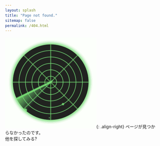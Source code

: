 ```yaml
---
layout: splash
title: "Page not found."
sitemap: false
permalink: /404.html
---
```

![animation radar](/assets/images/radar.gif){: .align-right}
ページが見つからなかったのです。  
他を探してみる?

<script type="text/javascript">
  var GOOG_FIXURL_LANG = 'ja';
  var GOOG_FIXURL_SITE = '{{ site.url }}'
</script>
<script type="text/javascript"
  src="//linkhelp.clients.google.com/tbproxy/lh/wm/fixurl.js">
</script>
